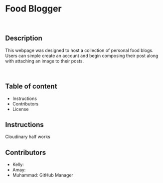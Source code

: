 # Food Blogger
<br>

## Description 
This webpage was designed to host a collection of personal food blogs. Users can simple create an account and begin composing their post along with attaching an image to their posts. 

<br>

## Table of content
- Instructions
- Contributors
- License

## Instructions
Cloudinary half works
<br>

## Contributors
- Kelly: 
- Amay: 
- Muhammad: GitHub Manager
